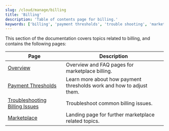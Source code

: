 ```yaml
---
slug: /cloud/manage/billing
title: 'Billing'
description: 'Table of contents page for billing.'
keywords: ['billing', 'payment thresholds', 'trouble shooting', 'marketplace']
---
```


This section of the documentation covers topics related to billing, and contains the following pages:

| Page                                  | Description                                                          |
|---------------------------------------|----------------------------------------------------------------------|
| [Overview](/cloud/marketplace/marketplace-billing)                       | Overview and FAQ pages for marketplace billing.                      | 
| [Payment Thresholds](/cloud/billing/payment-thresholds)             | Learn more about how payment thresholds work and how to adjust them. |
| [Troubleshooting Billing Issues](/manage/clickhouse-cloud-billing-compliance) | Troubleshoot common billing issues.                                  |
| [Marketplace](/cloud/manage/marketplace/)                    | Landing page for further marketplace related topics.                 |
